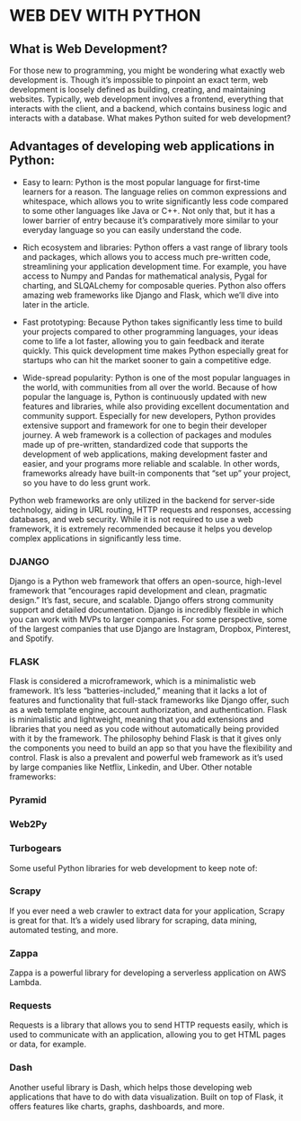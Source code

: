 # WEB DEV WITH PYTHON

## What is Web Development?

For those new to programming, you might be wondering what exactly web development is. Though it’s impossible to pinpoint an exact term, web development is loosely defined as building, creating, and maintaining websites. Typically, web development involves a frontend, everything that interacts with the client, and a backend, which contains business logic and interacts with a database.
What makes Python suited for web development?

## Advantages of developing web applications in Python:

- Easy to learn: Python is the most popular language for first-time learners for a reason. The language relies on common expressions and whitespace, which allows you to write significantly less code compared to some other languages like Java or C++. Not only that, but it has a lower barrier of entry because it’s comparatively more similar to your everyday language so you can easily understand the code.

- Rich ecosystem and libraries: Python offers a vast range of library tools and packages, which allows you to access much pre-written code, streamlining your application development time. For example, you have access to Numpy and Pandas for mathematical analysis, Pygal for charting, and SLQALchemy for composable queries. Python also offers amazing web frameworks like Django and Flask, which we’ll dive into later in the article.

- Fast prototyping: Because Python takes significantly less time to build your projects compared to other programming languages, your ideas come to life a lot faster, allowing you to gain feedback and iterate quickly. This quick development time makes Python especially great for startups who can hit the market sooner to gain a competitive edge.

- Wide-spread popularity: Python is one of the most popular languages in the world, with communities from all over the world. Because of how popular the language is, Python is continuously updated with new features and libraries, while also providing excellent documentation and community support. Especially for new developers, Python provides extensive support and framework for one to begin their developer journey.
A web framework is a collection of packages and modules made up of pre-written, standardized code that supports the development of web applications, making development faster and easier, and your programs more reliable and scalable. In other words, frameworks already have built-in components that “set up” your project, so you have to do less grunt work.

Python web frameworks are only utilized in the backend for server-side technology, aiding in URL routing, HTTP requests and responses, accessing databases, and web security. While it is not required to use a web framework, it is extremely recommended because it helps you develop complex applications in significantly less time.

### DJANGO

Django is a Python web framework that offers an open-source, high-level framework that “encourages rapid development and clean, pragmatic design.” It’s fast, secure, and scalable. Django offers strong community support and detailed documentation. Django is incredibly flexible in which you can work with MVPs to larger companies. For some perspective, some of the largest companies that use Django are Instagram, Dropbox, Pinterest, and Spotify.

### FLASK

Flask is considered a microframework, which is a minimalistic web framework. It’s less “batteries-included,” meaning that it lacks a lot of features and functionality that full-stack frameworks like Django offer, such as a web template engine, account authorization, and authentication. Flask is minimalistic and lightweight, meaning that you add extensions and libraries that you need as you code without automatically being provided with it by the framework. The philosophy behind Flask is that it gives only the components you need to build an app so that you have the flexibility and control. Flask is also a prevalent and powerful web framework as it’s used by large companies like Netflix, Linkedin, and Uber.
Other notable frameworks:

### Pyramid
### Web2Py
### Turbogears

Some useful Python libraries for web development to keep note of:

### Scrapy
If you ever need a web crawler to extract data for your application, Scrapy is great for that. It’s a widely used library for scraping, data mining, automated testing, and more.

### Zappa
Zappa is a powerful library for developing a serverless application on AWS Lambda.

### Requests
Requests is a library that allows you to send HTTP requests easily, which is used to communicate with an application, allowing you to get HTML pages or data, for example.

### Dash
Another useful library is Dash, which helps those developing web applications that have to do with data visualization. Built on top of Flask, it offers features like charts, graphs, dashboards, and more.

